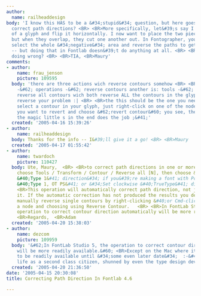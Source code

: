 ```yaml
---
author:
  name: railheaddesign
body: 'I know this HAS to be a &#34;stupid&#34; question, but here goes: How do I
  correct path directions? <BR> <BR>More specifically, let&#39;s say I duplicate part
  of a glyph and flip it horizontally. I now want to place the two pieces together,
  but when they overlap, they cut one another out. In Fontographer, you&#39;d just
  select the whole &#34;negative&#34; area and reverse the paths to get it to work
  -- but doing that in Fontlab doesn&#39;t do anything at all. <BR> <BR>What am I
  doing wrong? <BR> <BR>TIA, <BR>Maury'
comments:
- author:
    name: frau_jenson
    picture: 109595
  body: 'there are three actions wich reverse contours somehow <BR> <BR>one is: tools
    -&#62; operations -&#62; reverse contours another is: tools -&#62; outline -&#62;
    reverse all contours wich both reverse ALL the contours in the glyph and just
    reverse your problem :| <BR> <BR>the this should be the one you need: don&#39;t
    select a contour in your glyph, just right-click on one of the nodes of the outline
    you want to revert and choose &#62;revert contour&#60; you see, the missing of
    the magic little s in the end does the job ;&#41;'
  created: '2005-04-16 15:39:26'
- author:
    name: railheaddesign
  body: Thanks for the info -- I&#39;ll give it a go! <BR> <BR>Maury
  created: '2005-04-17 01:55:42'
- author:
    name: twardoch
    picture: 110427
  body: Ute, Maury,  <BR> <BR>to correct path directions in one or more glyphs automatically,
    choose Tools / Transform / Contour / Reverse all [N], then choose &#34;Set counterclockwise
    &#40;Type 1&#41; direction&#34; if you&#39;re making a font with PostScript outlines
    &#40;Type 1, OT PS&#41; or &#34;Set clockwise &#40;TrueType&#41; direction&#34;.  <BR>
    <BR>This operation will automatically correct path direction, not just reverse
    it. If the automatic correction has not produced the results you desire, you can
    manually reverse single contours by right-clicking &#40;or Cmd-clicking&#41; on
    a node and choosing using Reverse Contour.   <BR> <BR>In FontLab Studio 5, the
    operation to correct contour direction automatically will be more readily available.  <BR>
    <BR>Regards,  <BR>Adam
  created: '2005-04-20 15:38:03'
- author:
    name: dezcom
    picture: 109959
  body: '&#62;In FontLab Studio 5, the operation to correct contour direction automatically
    will be more readily available.&#60; <BR>Except on the Mac where it is not ready
    to be readily available until &#34;some even later date&#34;  :-&#41; <BR>Ah,
    life as a second class citizen, shunned by even the type design developers.'
  created: '2005-04-20 21:36:50'
date: '2005-04-15 20:30:08'
title: Correcting Path Direction In Fontlab 4.6

---
```

